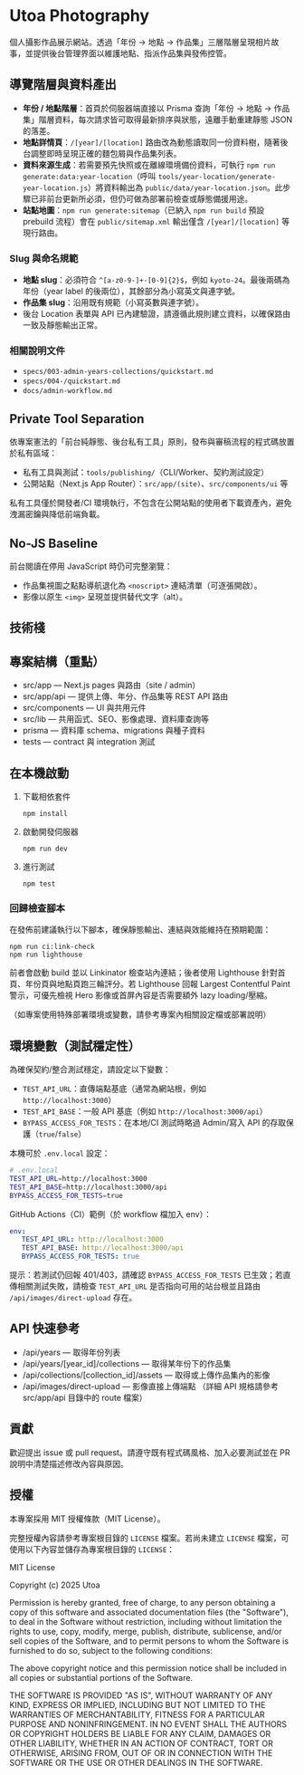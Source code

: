 # Utoa Photography

個人攝影作品展示網站。透過「年份 → 地點 → 作品集」三層階層呈現相片故事，並提供後台管理界面以維護地點、指派作品集與發佈控管。

## 導覽階層與資料產出

- **年份 / 地點階層**：首頁於伺服器端直接以 Prisma 查詢「年份 → 地點 → 作品集」階層資料，每次請求皆可取得最新排序與狀態，遠離手動重建靜態 JSON 的落差。
- **地點詳情頁**：`/[year]/[location]` 路由改為動態讀取同一份資料樹，隨著後台調整即時呈現正確的麵包屑與作品集列表。
- **資料來源生成**：若需要預先快照或在離線環境備份資料，可執行 `npm run generate:data:year-location`（呼叫 `tools/year-location/generate-year-location.js`）將資料輸出為 `public/data/year-location.json`。此步驟已非前台更新所必須，但仍可做為部署前檢查或靜態備援用途。
- **站點地圖**：`npm run generate:sitemap`（已納入 `npm run build` 預設 prebuild 流程）會在 `public/sitemap.xml` 輸出僅含 `/[year]/[location]` 等現行路由。

### Slug 與命名規範

- **地點 slug**：必須符合 `^[a-z0-9-]+-[0-9]{2}$`，例如 `kyoto-24`。最後兩碼為年份（year label 的後兩位），其餘部分為小寫英文與連字號。
- **作品集 slug**：沿用既有規範（小寫英數與連字號）。
- 後台 Location 表單與 API 已內建驗證，請遵循此規則建立資料，以確保路由一致及靜態輸出正常。

### 相關說明文件

- `specs/003-admin-years-collections/quickstart.md`
- `specs/004-/quickstart.md`
- `docs/admin-workflow.md`

## Private Tool Separation

依專案憲法的「前台純靜態、後台私有工具」原則，發布與審稿流程的程式碼放置於私有區域：

- 私有工具與測試：`tools/publishing/`（CLI/Worker、契約測試設定）
- 公開站點（Next.js App Router）：`src/app/(site)`、`src/components/ui` 等

私有工具僅於開發者/CI 環境執行，不包含在公開站點的使用者下載資產內，避免洩漏密鑰與降低前端負載。

## No-JS Baseline

前台閱讀在停用 JavaScript 時仍可完整瀏覽：
- 作品集視圖之點點導航退化為 `<noscript>` 連結清單（可逐張開啟）。
- 影像以原生 `<img>` 呈現並提供替代文字（alt）。

## 技術棧

## 專案結構（重點）
- src/app — Next.js pages 與路由（site / admin）
- src/app/api — 提供上傳、年分、作品集等 REST API 路由
- src/components — UI 與共用元件
- src/lib — 共用函式、SEO、影像處理、資料庫查詢等
- prisma — 資料庫 schema、migrations 與種子資料
- tests — contract 與 integration 測試

## 在本機啟動
1. 下載相依套件
   ```
   npm install
   ```
2. 啟動開發伺服器
   ```
   npm run dev
   ```
3. 進行測試
   ```
   npm test
   ```

### 回歸檢查腳本

在發佈前建議執行以下腳本，確保靜態輸出、連結與效能維持在預期範圍：

```
npm run ci:link-check
npm run lighthouse
```

前者會啟動 build 並以 Linkinator 檢查站內連結；後者使用 Lighthouse 針對首頁、年份頁與地點頁跑三輪評分。若 Lighthouse 回報 Largest Contentful Paint 警示，可優先檢視 Hero 影像或首屏內容是否需要額外 lazy loading/壓縮。

（如專案使用特殊部署環境或變數，請參考專案內相關設定檔或部署說明）

## 環境變數（測試穩定性）
為確保契約/整合測試穩定，請設定以下變數：

- `TEST_API_URL`：直傳端點基底（通常為網站根，例如 `http://localhost:3000`）
- `TEST_API_BASE`：一般 API 基底（例如 `http://localhost:3000/api`）
- `BYPASS_ACCESS_FOR_TESTS`：在本地/CI 測試時略過 Admin/寫入 API 的存取保護（`true`/`false`）

本機可於 `.env.local` 設定：

```bash
# .env.local
TEST_API_URL=http://localhost:3000
TEST_API_BASE=http://localhost:3000/api
BYPASS_ACCESS_FOR_TESTS=true
```

GitHub Actions（CI）範例（於 workflow 檔加入 env）：

```yaml
env:
   TEST_API_URL: http://localhost:3000
   TEST_API_BASE: http://localhost:3000/api
   BYPASS_ACCESS_FOR_TESTS: true
```

提示：若測試仍回報 401/403，請確認 `BYPASS_ACCESS_FOR_TESTS` 已生效；若直傳相關測試失敗，請檢查 `TEST_API_URL` 是否指向可用的站台根並且路由 `/api/images/direct-upload` 存在。

## API 快速參考
- /api/years — 取得年份列表
- /api/years/[year_id]/collections — 取得某年份下的作品集
- /api/collections/[collection_id]/assets — 取得或上傳作品集內的影像
- /api/images/direct-upload — 影像直接上傳端點
（詳細 API 規格請參考 src/app/api 目錄中的 route 檔案）

## 貢獻
歡迎提出 issue 或 pull request。請遵守既有程式碼風格、加入必要測試並在 PR 說明中清楚描述修改內容與原因。

## 授權
本專案採用 MIT 授權條款（MIT License）。

完整授權內容請參考專案根目錄的 `LICENSE` 檔案。若尚未建立 `LICENSE` 檔案，可使用以下內容並儲存為專案根目錄的 `LICENSE`：

MIT License

Copyright (c) 2025 Utoa

Permission is hereby granted, free of charge, to any person obtaining a copy
of this software and associated documentation files (the "Software"), to deal
in the Software without restriction, including without limitation the rights
to use, copy, modify, merge, publish, distribute, sublicense, and/or sell
copies of the Software, and to permit persons to whom the Software is
furnished to do so, subject to the following conditions:

The above copyright notice and this permission notice shall be included in all
copies or substantial portions of the Software.

THE SOFTWARE IS PROVIDED "AS IS", WITHOUT WARRANTY OF ANY KIND, EXPRESS OR
IMPLIED, INCLUDING BUT NOT LIMITED TO THE WARRANTIES OF MERCHANTABILITY,
FITNESS FOR A PARTICULAR PURPOSE AND NONINFRINGEMENT. IN NO EVENT SHALL THE
AUTHORS OR COPYRIGHT HOLDERS BE LIABLE FOR ANY CLAIM, DAMAGES OR OTHER
LIABILITY, WHETHER IN AN ACTION OF CONTRACT, TORT OR OTHERWISE, ARISING FROM,
OUT OF OR IN CONNECTION WITH THE SOFTWARE OR THE USE OR OTHER DEALINGS IN THE
SOFTWARE.
